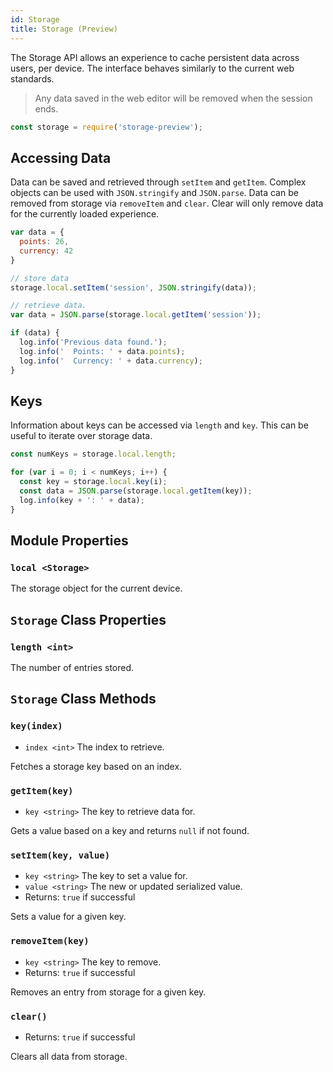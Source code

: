 ```yaml
---
id: Storage
title: Storage (Preview)
---
```


The Storage API allows an experience to cache persistent data across users, per device. The interface behaves similarly to the current web standards. 

> Any data saved in the web editor will be removed when the session ends.

```javascript
const storage = require('storage-preview');
```

## Accessing Data

Data can be saved and retrieved through `setItem` and `getItem`. Complex objects can be used with `JSON.stringify` and `JSON.parse`. Data can be removed from storage via `removeItem` and `clear`. Clear will only remove data for the currently loaded experience.

```javascript
var data = {
  points: 26,
  currency: 42
}

// store data
storage.local.setItem('session', JSON.stringify(data));

// retrieve data.
var data = JSON.parse(storage.local.getItem('session'));

if (data) {
  log.info('Previous data found.');
  log.info('  Points: ' + data.points);
  log.info('  Currency: ' + data.currency);
}
```


## Keys

Information about keys can be accessed via `length` and `key`. This can be useful to iterate over storage data.

```javascript
const numKeys = storage.local.length;

for (var i = 0; i < numKeys; i++) {
  const key = storage.local.key(i);
  const data = JSON.parse(storage.local.getItem(key));
  log.info(key + ': ' + data);
}
```

## Module Properties
### `local <Storage>`

The storage object for the current device.

## `Storage` Class Properties

### `length <int>`

The number of entries stored.

## `Storage` Class Methods

### `key(index)`
- `index <int>` The index to retrieve.

Fetches a storage key based on an index.

### `getItem(key)`
- `key <string>` The key to retrieve data for.

Gets a value based on a key and returns `null` if not found.

### `setItem(key, value)`
- `key <string>` The key to set a value for.
- `value <string>` The new or updated serialized value.
- Returns: `true` if successful

Sets a value for a given key.

### `removeItem(key)`
- `key <string>` The key to remove.
- Returns: `true` if successful

Removes an entry from storage for a given key.

### `clear()`
- Returns: `true` if successful

Clears all data from storage.
